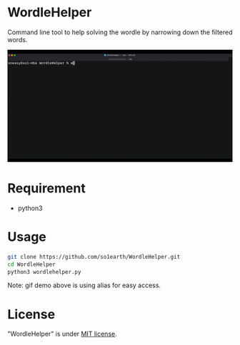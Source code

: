 
# **WordleHelper**

Command line tool to help solving the wordle by narrowing down the filtered words. 

![WordleHelper_demo.gif](WordleHelper_demo.gif)

# Requirement

- python3

# Usage

```bash
git clone https://github.com/so1earth/WordleHelper.git
cd WordleHelper
python3 wordlehelper.py

```
Note: gif demo above is using alias for easy access.

# License

"WordleHelper" is under [MIT license](https://en.wikipedia.org/wiki/MIT_License).
